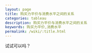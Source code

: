 ```yaml
---
layout: page
title: 购买力平价与消费水平之间的关系
categories: tableau
description: 购买力平价与消费水平之间的关系
keywords: 购买力平价,消费水平
permalink: /wiki/:title.html
---
```



试试可以吗？